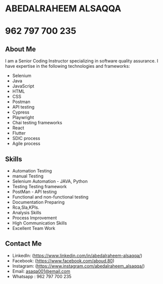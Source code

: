 # ABEDALRAHEEM ALSAQQA
# 962 797 700 235

## About Me

I am a Senior Coding Instructor specializing in software quality assurance. I have expertise in the following technologies and frameworks:

- Selenium
- Java
- JavaScript
- HTML
- CSS
- Postman
- API testing
- Cypress
- Playwright
- Chai testing frameworks
- React
- Flutter
- SDlC process 
- Agile process 

## Skills

- Automation Testing
- manual Testing
- Selenium Automation - JAVA, Python
- Testing Testing framework
- PostMan - API testing
- Functional and non-functional testing
- Documentation Preparing 
- Rca,Sla,KPIs.
- Analysis Skills
- Process Improvement
- High Communication Skills
- Excellent Team Work



## Contact Me

- LinkedIn: (https://www.linkedin.com/in/abedalraheem-alsaqqa/)
- Facebook: (https://www.facebook.com/aboud.80)
- Instagram: (https://www.instagram.com/abedalraheem_alsaqqa/)
- Email: asaqa001@email.com
- Whatsapp : 962 797 700 235
